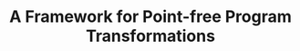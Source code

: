 ---
title: A Framework for Point-free Program Transformations
paper-url: http://www3.di.uminho.pt/~mac/Publications/frapfpt.pdf
authors:
- Alcino Cunha
- Jorge Sousa Pinto
- José Proença
type: paper
tags:
- transformations
doHaskell-type: research paper
dohaskell-year: 2006
---